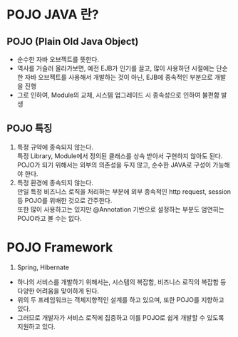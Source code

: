 # POJO JAVA 란?
## POJO (Plain Old Java Object)
- 순수한 자바 오브젝트를 뜻한다.
- 역사를 거슬러 올라가보면, 예전 EJB가 인기를 끌고, 많이 사용하던 시절에는 단순한 자바 오브젝트를 사용해서 개발하는 것이 아닌, EJB에 종속적인 부분으로 개발을 진행
- 그로 인하여, Module의 교체, 시스템 업그레이드 시 종속성으로 인하여 불편함 발생

## POJO 특징
1. 특정 규약에 종속되지 않는다. <br>
특정 Library, Module에서 정의된 클래스를 상속 받아서 구현하지 않아도 된다.<br>
POJO가 되기 위해서는 외부의 의존성을 두지 않고, 순수한 JAVA로 구성이 가능해야 한다.
2. 특정 환경에 종속되지 않는다.<br>
만일 특정 비즈니스 로직을 처리하는 부분에 외부 종속적인 http request, session 등 POJO를 위배한 것으로 간주한다.<br>
또한 많이 사용하고는 있지만 @Annotation 기반으로 설정하는 부분도 엄연히는 POJO라고 볼 수는 없다.

# POJO Framework
1. Spring, Hibernate
- 하나의 서비스를 개발하기 위해서는, 시스템의 복잡함, 비즈니스 로직의 복잡함 등 다양한 어려움을 맞이하게 된다.
- 위의 두 프레임워크는 객체지향적인 설계를 하고 있으며, 또한 POJO를 지향하고 있다.
- 그러므로 개발자가 서비스 로직에 집중하고 이를 POJO로 쉽게 개발할 수 있도록 지원하고 있다.

